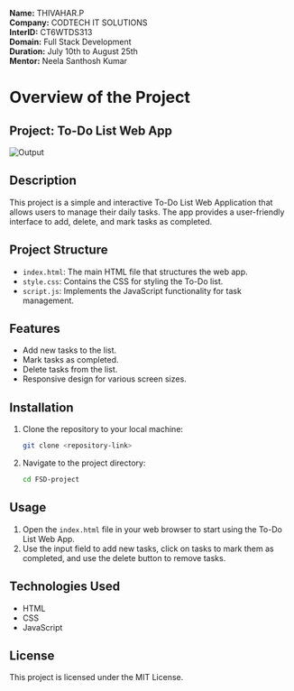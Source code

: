 **Name:** THIVAHAR.P<br>
**Company:** CODTECH IT SOLUTIONS<br>
**InterID:** CT6WTDS313<br>
**Domain:** Full Stack Development<br>
**Duration:** July 10th to August 25th<br>
**Mentor:** Neela Santhosh Kumar<br>

# Overview of the Project<br>

## **Project:** To-Do List Web App
![Output](https://github.com/user-attachments/assets/a6410692-5b0f-4fcb-910a-9604bcf8baaf)

## Description
This project is a simple and interactive To-Do List Web Application that allows users to manage their daily tasks. 
The app provides a user-friendly interface to add, delete, and mark tasks as completed.

## Project Structure
- `index.html`: The main HTML file that structures the web app.
- `style.css`: Contains the CSS for styling the To-Do list.
- `script.js`: Implements the JavaScript functionality for task management.

## Features
- Add new tasks to the list.
- Mark tasks as completed.
- Delete tasks from the list.
- Responsive design for various screen sizes.

## Installation
1. Clone the repository to your local machine:
    ```bash
    git clone <repository-link>
    ```
2. Navigate to the project directory:
    ```bash
    cd FSD-project
    ```

## Usage
1. Open the `index.html` file in your web browser to start using the To-Do List Web App.
2. Use the input field to add new tasks, click on tasks to mark them as completed, and use the delete button to remove tasks.

## Technologies Used
- HTML
- CSS
- JavaScript

## License
This project is licensed under the MIT License.
